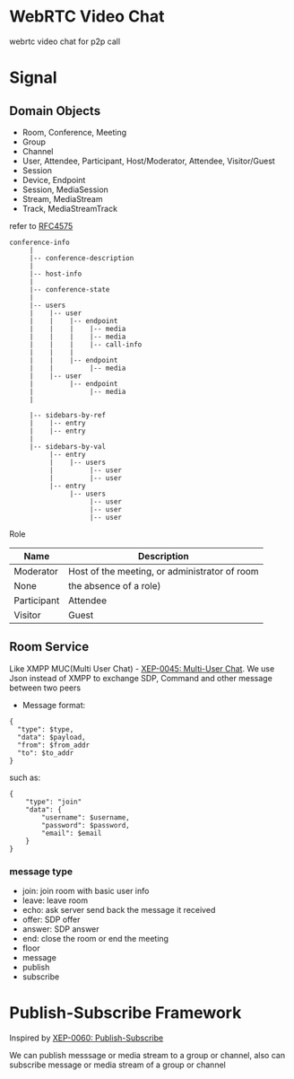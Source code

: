 # WebRTC Video Chat

webrtc video chat for p2p call

# Signal

## Domain Objects

* Room, Conference, Meeting
* Group
* Channel
* User, Attendee, Participant, Host/Moderator, Attendee, Visitor/Guest
* Session
* Device, Endpoint
* Session, MediaSession
* Stream, MediaStream
* Track, MediaStreamTrack

refer to [RFC4575](https://www.rfc-editor.org/rfc/rfc4575.htm)

```
conference-info
     |
     |-- conference-description
     |
     |-- host-info
     |
     |-- conference-state
     |
     |-- users
     |    |-- user
     |    |    |-- endpoint
     |    |    |    |-- media
     |    |    |    |-- media
     |    |    |    |-- call-info
     |    |    |
     |    |    |-- endpoint
     |    |         |-- media
     |    |-- user
     |         |-- endpoint
     |              |-- media
     |

     |-- sidebars-by-ref
     |    |-- entry
     |    |-- entry
     |
     |-- sidebars-by-val
          |-- entry
          |    |-- users
          |         |-- user
          |         |-- user
          |-- entry
               |-- users
                    |-- user
                    |-- user
                    |-- user

```

Role

Name |	Description
-----|-----
Moderator	| Host of the meeting, or administrator of room
None| the absence of a role)
Participant | Attendee
Visitor | Guest


## Room Service

Like XMPP MUC(Multi User Chat) - [XEP-0045: Multi-User Chat](https://xmpp.org/extensions/xep-0045.html).
We use Json instead of XMPP to exchange SDP, Command and other message between two peers


* Message format:

```
{
  "type": $type,
  "data": $payload,
  "from": $from_addr
  "to": $to_addr
}
```

such as:

```
{
    "type": "join"
    "data": {
        "username": $username,
        "password": $password,
        "email": $email
    }
}
```

### message type

* join: join room with basic user info
* leave: leave room
* echo: ask server send back the message it received
* offer: SDP offer
* answer: SDP answer
* end: close the room or end the meeting
* floor
* message
* publish
* subscribe

# Publish-Subscribe Framework

Inspired by [XEP-0060: Publish-Subscribe](https://xmpp.org/extensions/xep-0060.html)

We can publish messsage or media stream to a group or channel, also can subscribe message or media stream of a group or channel

